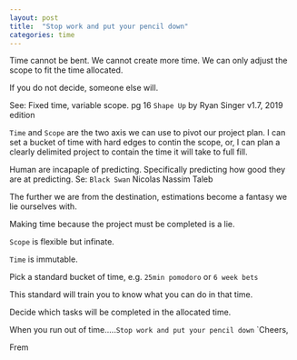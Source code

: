 ```yaml
---
layout: post
title:  "Stop work and put your pencil down"
categories: time
---
```


Time cannot be bent. We cannot create more time. We can only adjust the scope to fit the time allocated.

If you do not decide, someone else will.

See: Fixed time, variable scope. pg 16 `Shape Up` by Ryan Singer v1.7, 2019 edition

`Time` and `Scope` are the two axis we can use to pivot our project plan. I can set a bucket of time with hard edges to contin the scope, or, I can plan a clearly delimited project to contain the time it will take to full fill.

Human are incapaple of predicting. Specifically predicting how good they are at predicting. Se: `Black Swan` Nicolas Nassim Taleb

The further we are from the destination, estimations become a fantasy we lie ourselves with.

Making time because the project must be completed is a lie.

`Scope` is flexible but infinate.

`Time` is immutable.

Pick a standard bucket of time, e.g. `25min pomodoro` or `6 week bets`

This standard will train you to know what you can do in that time.

Decide which tasks will be completed in the allocated time.

When you run out of time.....`Stop work and put your pencil down`
`Cheers,

Frem


